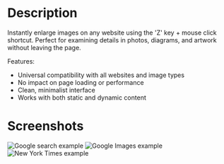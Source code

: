 # Description

Instantly enlarge images on any website using the 'Z' key + mouse click shortcut. Perfect for examining details in photos, diagrams, and artwork without leaving the page.

Features:
- Universal compatibility with all websites and image types
- No impact on page loading or performance
- Clean, minimalist interface
- Works with both static and dynamic content

# Screenshots

![Google search example](./media/screenshots/google.png)
![Google Images example](./media/screenshots/googleImages.png)
![New York Times example](./media/screenshots/nytimes.png)